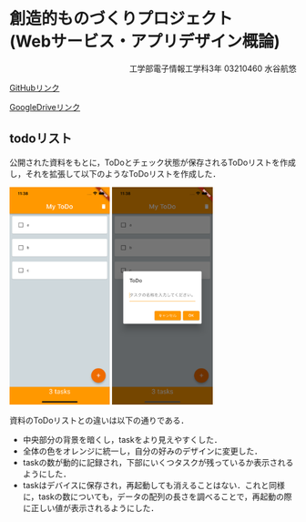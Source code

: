 # 創造的ものづくりプロジェクト<br>(Webサービス・アプリデザイン概論)

<div style="text-align: right;">
工学部電子情報工学科3年 03210460 水谷航悠
</div>

[GitHubリンク](https://github.com/metaphy-hub/flutter_app)

[GoogleDriveリンク](https://drive.google.com/drive/folders/1RMCuDdR21FcRbbz58JctFymq-28IkTyD?usp=sharing)
## todoリスト
公開された資料をもとに，ToDoとチェック状態が保存されるToDoリストを作成し，それを拡張して以下のようなToDoリストを作成した．

<img src="home.png" width="35%">
<img src="add.png" width="35%">

資料のToDoリストとの違いは以下の通りである．
* 中央部分の背景を暗くし，taskをより見えやすくした．
* 全体の色をオレンジに統一し，自分の好みのデザインに変更した．
* taskの数が動的に記録され，下部にいくつタスクが残っているか表示されるようにした．
* taskはデバイスに保存され，再起動しても消えることはない．これと同様に，taskの数についても，データの配列の長さを調べることで，再起動の際に正しい値が表示されるようにした．